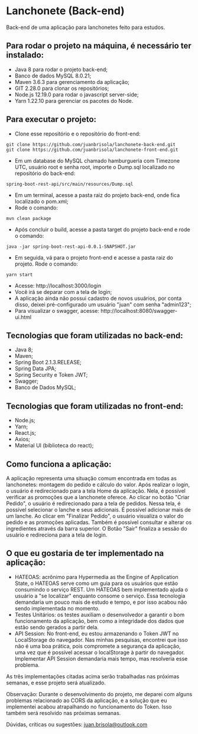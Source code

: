 # Lanchonete (Back-end)

Back-end de uma aplicação para lanchonetes feito para estudos.

## Para rodar o projeto na máquina, é necessário ter instalado:
- Java 8 para rodar o projeto back-end;
- Banco de dados MySQL 8.0.21;
- Maven 3.6.3 para gerenciamento da aplicação;
- GIT 2.28.0 para clonar os repositórios;
- Node.js 12.19.0 para rodar o javascript server-side;
- Yarn 1.22.10 para gerenciar os pacotes do Node.

## Para executar o projeto:
- Clone esse repositório e o repositório do front-end:
```
git clone https://github.com/juanbrisola/lanchonete-back-end.git
git clone https://github.com/juanbrisola/lanchonete-front-end.git
```
- Em um database do MySQL chamado hamburgueria com Timezone UTC, usuário root e senha root, importe o Dump.sql localizado no repositório do back-end:
```
spring-boot-rest-api/src/main/resources/Dump.sql
```
- Em um terminal, acesse a pasta raiz do projeto back-end, onde fica localizado o pom.xml;
- Rode o comando:
```
mvn clean package
```
- Após concluir o build, acesse a pasta target do projeto back-end e rode o comando:
```
java -jar spring-boot-rest-api-0.0.1-SNAPSHOT.jar
```
- Em seguida, vá para o projeto front-end e acesse a pasta raiz do projeto. Rode o comando:
```
yarn start
```
- Acesse: http://localhost:3000/login
- Você irá se deparar com a tela de login;
- A aplicação ainda não possui cadastro de novos usuários, por conta disso, deixei pré-configurado um usuário "juan" com senha "admin123";
- Para visualizar o swagger, acesse: http://localhost:8080/swagger-ui.html

## Tecnologias que foram utilizadas no back-end:
- Java 8;
- Maven;
- Spring Boot 2.1.3.RELEASE;
- Spring Data JPA;
- Spring Security e Token JWT;
- Swagger;
- Banco de Dados MySQL;

## Tecnologias que foram utilizadas no front-end:
- Node.js;
- Yarn;
- React.js;
- Axios;
- Material UI (biblioteca do react);

## Como funciona a aplicação:
A aplicação representa uma situação comum encontrada em todas as lanchonetes: montagem do pedido e cálculo do valor. Após realizar o login, o usuário é redirecionado para a tela Home da aplicação. Nela, é possível verificar as promoções que a lanchonete oferece. Ao clicar no botão "Criar Pedido", o usuário é redirecionado para a tela de pedidos. Nessa tela, é possível selecionar o lanche e seus adicionais. É possível adicionar mais de um lanche. Ao clicar em "Finalizar Pedido", o usuário visualiza o valor do pedido e as promoções aplicadas. Também é possível consultar e alterar os ingredientes através da barra superior. O Botão "Sair" finaliza a sessão do usuário e redireciona para a tela de login.

## O que eu gostaria de ter implementado na aplicação:
- HATEOAS: acrônimo para Hypermedia as the Engine of Application State, o HATEOAS serve como um guia para os usuários que estão consumindo o serviço REST. Um HATEOAS bem implementado ajuda o usuário a "se localizar" enquanto consome o serviço. Essa tecnologia demandaria um pouco mais de estudo e tempo, e por isso acabou não sendo implementada no momento.
- Testes Unitários: os testes auxiliam o desenvolvedor a garantir o bom funcionamento da aplicação, bem como a integridade dos dados que estão sendo gerados a partir dela.
- API Session: No front-end, eu estou armazenando o Token JWT no LocalStorage do navegador. Nas minhas pesquisas, encontrei que isso não é uma boa prática, pois compromete a segurança da aplicação, uma vez que é possível acessar o localStorage à partir do navegador. Implementar API Session demandaria mais tempo, mas resolveria esse problema.

As três implementações citadas acima serão trabalhadas nas próximas semanas, e esse projeto será atualizado.

Observação: Durante o desenvolvimento do projeto, me deparei com alguns problemas relacionado ao CORS da aplicação, e a solução que eu implementei acabou atrapalhando no funcionamento do Token. Isso também será resolvido nas próximas semanas.

Dúvidas, críticas ou sugestões: juan.brisola@outlook.com
